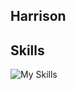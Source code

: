 ## Harrison

## Skills
![My Skills](https://skillicons.dev/icons?i=js,ts,nodejs,nextjs,flutter,php,cs,cpp,mongodb,mysql,postgres)
